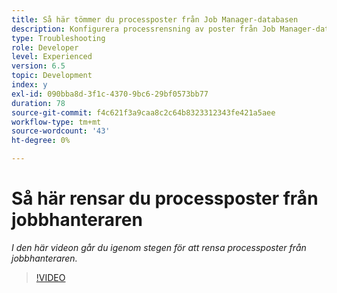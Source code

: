 ```yaml
---
title: Så här tömmer du processposter från Job Manager-databasen
description: Konfigurera processrensning av poster från Job Manager-databasen
type: Troubleshooting
role: Developer
level: Experienced
version: 6.5
topic: Development
index: y
exl-id: 090bba8d-3f1c-4370-9bc6-29bf0573bb77
duration: 78
source-git-commit: f4c621f3a9caa8c2c64b8323312343fe421a5aee
workflow-type: tm+mt
source-wordcount: '43'
ht-degree: 0%

---
```


# Så här rensar du processposter från jobbhanteraren

*I den här videon går du igenom stegen för att rensa processposter från jobbhanteraren.*

>[!VIDEO](https://video.tv.adobe.com/v/335577?quality=12&learn=on)
